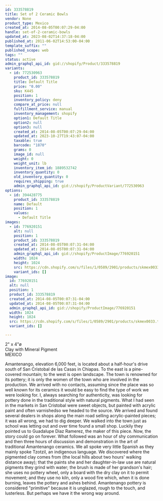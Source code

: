 ```yaml
---
id: 333578819
title: Set of 2 Ceramic Bowls
vendor: None
product_type: Mexico
created_at: 2014-08-05T00:07:29-04:00
handle: set-of-2-ceramic-bowls
updated_at: 2023-08-02T14:37:18-04:00
published_at: 2011-06-02T14:53:00-04:00
template_suffix: ""
published_scope: web
tags: ""
status: active
admin_graphql_api_id: gid://shopify/Product/333578819
variants:
  - id: 772530963
    product_id: 333578819
    title: Default Title
    price: "0.00"
    sku: K445
    position: 1
    inventory_policy: deny
    compare_at_price: null
    fulfillment_service: manual
    inventory_management: shopify
    option1: Default Title
    option2: null
    option3: null
    created_at: 2014-08-05T00:07:29-04:00
    updated_at: 2023-10-27T19:43:07-04:00
    taxable: true
    barcode: "1870"
    grams: 0
    image_id: null
    weight: 0
    weight_unit: lb
    inventory_item_id: 1889532742
    inventory_quantity: 0
    old_inventory_quantity: 0
    requires_shipping: true
    admin_graphql_api_id: gid://shopify/ProductVariant/772530963
options:
  - id: 394428775
    product_id: 333578819
    name: Default
    position: 1
    values:
      - Default Title
images:
  - id: 776920151
    alt: null
    position: 1
    product_id: 333578819
    created_at: 2014-08-05T00:07:31-04:00
    updated_at: 2014-08-05T00:07:31-04:00
    admin_graphql_api_id: gid://shopify/ProductImage/776920151
    width: 1024
    height: 1024
    src: https://cdn.shopify.com/s/files/1/0589/2901/products/skmex0033.tif.jpeg?v=1407211651
    variant_ids: []
image:
  id: 776920151
  alt: null
  position: 1
  product_id: 333578819
  created_at: 2014-08-05T00:07:31-04:00
  updated_at: 2014-08-05T00:07:31-04:00
  admin_graphql_api_id: gid://shopify/ProductImage/776920151
  width: 1024
  height: 1024
  src: https://cdn.shopify.com/s/files/1/0589/2901/products/skmex0033.tif.jpeg?v=1407211651
  variant_ids: []

---
```


2" x 4"ø  
Clay with Mineral Pigment  
MEXICO

Amantenango, elevation 6,000 feet, is located about a half-hour's drive south of San Cristobal de las Casas in Chiapas. To the east is a pine-covered mountain; to the west is open landscape. The town is renowned for its pottery; it is only the women of the town who are involved in the production. We arrived with no contacts, assuming since the place was so well known for its ceramics it would be easy to find the type of work we were looking for. I, always searching for authenticity, was looking for pottery done in the traditional style with natural pigments. What I had seen in the markets in San Cristobal were sweet objects, but painted with acrylic paint and often varnishedso we headed to the source. We arrived and found several dealers in shops along the main road selling acrylic-painted pieces; it was all wrong, we had to dig deeper. We walked into the town just as school was letting out and over time found a small shop. Luckily they pointed us to Guadalupe Diaz Ramerez, the maker of this piece. Now, the story could go on forever. What followed was an hour of shy communication and then three hours of discussion and demonstration in the art of traditional Amantenango ceramics. We all spoke very little Spanish as they mainly spoke Tzotzil, an indigenous language. We discovered where the pigmented clay comes from (the local hills about two hours' walking distance away); that the paints she and her daughter-in-law use are natural pigments they grind with water; the brush is made of her grandson's hair; she uses no pottery wheel, only a board with the dry clay on it to permit movement; and they use no kiln, only a wood fire which, when it is done burning, leaves the pottery and ashes behind. Amantenango pottery is considered "primitive" because it is unglazed, rough to the touch, and lusterless. But perhaps we have it the wrong way around.